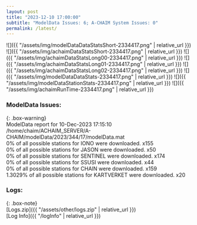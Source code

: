 ```yaml
---
layout: post
title: "2023-12-10 17:00:00"
subtitle: "ModelData Issues: 6; A-CHAIM System Issues: 0"
permalink: /latest/
---
```


![]({{ "/assets/img/modelDataDataStatsShort-2334417.png" | relative_url }})
![]({{ "/assets/img/achaimDataStatsShort-2334417.png" | relative_url }})
![]({{ "/assets/img/achaimDataStatsLong00-2334417.png" | relative_url }})
![]({{ "/assets/img/achaimDataStatsLong01-2334417.png" | relative_url }})
![]({{ "/assets/img/achaimDataStatsLong02-2334417.png" | relative_url }})
![]({{ "/assets/img/modelDataDataStats-2334417.png" | relative_url }})
![]({{ "/assets/img/modelDataStationStats-2334417.png" | relative_url }})
![]({{ "/assets/img/achaimRunTime-2334417.png" | relative_url }})


### ModelData Issues:  
  
{: .box-warning}  
 ModelData report for 10-Dec-2023 17:15:10   
 /home/chaim/ACHAIM_SERVER/A-CHAIM/modelData/2023/344/17/modelData.mat   
 0% of all possible stations for IONO were downloaded. x155   
 0% of all possible stations for JASON were downloaded. x50   
 0% of all possible stations for SENTINEL were downloaded. x174   
 0% of all possible stations for SSUSI were downloaded. x44   
 0% of all possible stations for CHAIN were downloaded. x159   
 1.3029% of all possible stations for KARTVERKET were downloaded. x20   
  


### Logs:  
  
{: .box-note}  
[Logs.zip]({{ "/assets/other/logs.zip" | relative_url }})  
[Log Info]({{ "/logInfo" | relative_url }})  
